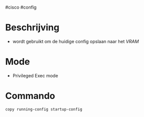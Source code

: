 #cisco #config

# Beschrijving 
- wordt gebruikt om de huidige config opslaan naar het *VRAM*

# Mode 
- Privileged Exec mode 

# Commando 
```bash 
copy running-config startup-config
```
